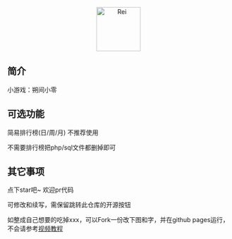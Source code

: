 <p align="center">
  <img src="https://github.com/wxx9248/Rei/blob/main/static/image/ClickBefore.png?raw=true" width="100" height="100" alt="Rei">
</p>

## 简介

小游戏：朔间小零

## 可选功能

简易排行榜(日/周/月) 不推荐使用

不需要排行榜把php/sql文件都删掉即可

## 其它事项

点下star吧~ 欢迎pr代码

可修改和续写，需保留跳转此仓库的开源按钮

如整成自己想要的吃掉xxx，可以Fork一份改下图和字，并在github pages运行，不会请参考[视频教程](https://www.bilibili.com/video/BV1jT4y1y7kA)
